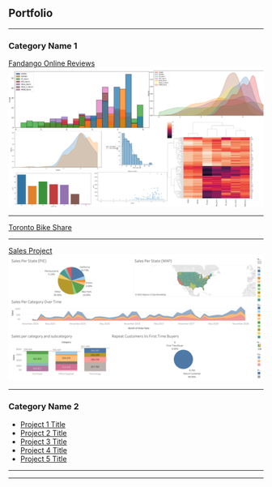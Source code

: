 ## Portfolio

---

### Category Name 1 

[Fandango Online Reviews](https://github.com/seifsami/Fandango-Recreation/blob/main/FandangoDataAnalysisProject.ipynb)
<img src="images/Fandango_Recreation_Project.png?raw=true"/>

---
[Toronto Bike Share](https://github.com/seifsami/Toronto-Bike-Share-Analysis)

<script type="module" src="https://public.tableau.com/javascripts/api/tableau.embedding.3.latest.min.js"></script>
<tableau-viz id="tableauViz"       
  src='https://public.tableau.com/views/AnalysisofTorontoBikeshareInfo/Dashboard1?:language=en-US&:display_count=n&:origin=viz_share_link'      
  height='600px' width='600px' toolbar='bottom' hide-tabs>
</tableau-viz>

---
[Sales Project](https://public.tableau.com/views/FirstTableau_16626178681970/Dashboard1?:language=en-US&:display_count=n&:origin=viz_share_link)
<img src="images/Sales_Project_Dashboard.png?raw=true"/>


---

### Category Name 2

- [Project 1 Title](http://example.com/)
- [Project 2 Title](http://example.com/)
- [Project 3 Title](http://example.com/)
- [Project 4 Title](http://example.com/)
- [Project 5 Title](http://example.com/)

---




---

